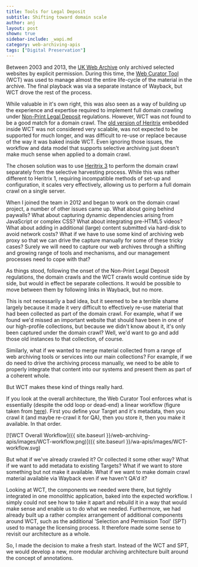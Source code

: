 ```yaml
---
title: Tools for Legal Deposit
subtitle: Shifting toward domain scale
author: anj
layout: post
shown: true
sidebar-include: _wapi.md
category: web-archiving-apis
tags: ["Digital Preservation"]
---
```


Between 2003 and 2013, the [UK Web Archive](http://www.webarchive.org.uk/) only archived selected websites by explicit permission. During this time, the [Web Curator Tool](http://webcurator.sourceforge.net/) (WCT) was used to manage almost the entire life-cycle of the material in the archive. The final playback was via a separate instance of Wayback, but WCT drove the rest of the process.

While valuable in it's own right, this was also seen as a way of building up the experience and expertise required to implement full domain crawling under [Non-Print Legal Deposit](http://www.bl.uk/aboutus/legaldeposit/introduction/) regulations. However, WCT was not found to be a good match for a domain crawl. The [old version of Heritrix](https://webarchive.jira.com/wiki/display/Heritrix/Heritrix#Heritrix-Heritrix1.14.4%28May2010%29) embedded inside WCT was not considered very scalable, was not expected to be supported for much longer, and was difficult to re-use or replace because of the way it was baked inside WCT. Even ignoring those issues, the workflow and data model that supports selective archiving just doesn't make much sense when applied to a domain crawl.

The chosen solution was to use [Heritrix 3](https://github.com/internetarchive/heritrix3) to perform the domain crawl separately from the selective harvesting process. While this was rather different to Heritrix 1, requiring incompatible methods of set-up and configuration, it scales very effectively, allowing us to perform a full domain crawl on a single server.

When I joined the team in 2012 and began to work on the domain crawl project, a number of other issues came up. What about going behind paywalls? What about capturing dynamic dependencies arising from JavaScript or complex CSS? What about integrating pre-HTML5 videos? What about adding in additional (large) content submitted via hard-disk to avoid network costs? What if we have to use some kind of archiving web proxy so that we can drive the capture manually for some of these tricky cases? Surely we will need to capture our web archives through a shifting and growing range of tools and mechanisms, and our management processes need to cope with that?

As things stood, following the onset of the Non-Print Legal Deposit regulations, the domain crawls and the WCT crawls would continue side by side, but would in effect be separate collections. It would be possible to move between them by following links in Wayback, but no more.

This is not necessarily a bad idea, but it seemed to be a terrible shame largely because it made it very difficult to effectively re-use material that had been collected as part of the domain crawl.  For example, what if we found we'd missed an important website that should have been in one of our high-profile collections, but because we didn't know about it, it's only been captured under the domain crawl? Well, we'd want to go and add those old instances to that collection, of course.

Similarly, what if we wanted to merge material collected from a range of web archiving tools or services into our main collections? For example, if we do need to drive the archiving process manually, we need to be able to properly integrate that content into our systems and present them as part of a coherent whole.

But WCT makes these kind of things really hard.

If you look at the overall architecture, the Web Curator Tool enforces what is essentially (despite the odd loop or dead-end) a linear workflow (figure taken from [here](http://webcurator.sourceforge.net/docs/1.6.1/Web%20Curator%20Tool%20Quick%20Start%20Guide%20%28WCT%201.6%29.pdf)). First you define your Target and it's metadata, then you crawl it (and maybe re-crawl it for QA), then you store it, then you make it available. In that order.

[![WCT Overall Workflow]({{ site.baseurl }}/web-archiving-apis/images/WCT-workflow.png)]({{ site.baseurl }}/wa-apis/images/WCT-workflow.svg)

But what if we've already crawled it? Or collected it some other way? What if we want to add metadata to existing Targets? What if we want to store something but not make it available. What if we want to make domain crawl material available via Wayback even if we haven't QA'd it?

Looking at WCT, the components we needed were there, but tightly integrated in one monolithic application, baked into the expected workflow. I simply could not see how to take it apart and rebuild it in a way that would make sense and enable us to do what we needed. Furthermore, we had already built up a rather complex arrangement of additional components around WCT, such as the additional 'Selection and Permission Tool' (SPT) used to manage the licensing process. It therefore made some sense to revisit our architecture as a whole.

So, I made the decision to make a fresh start. Instead of the WCT and SPT, we would develop a new, more modular archiving architecture built around the concept of annotations.

